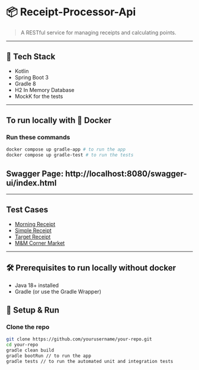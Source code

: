 # 📦 Receipt-Processor-Api

> A RESTful service for managing receipts and calculating points.

---

## 🚀 Tech Stack

- Kotlin
- Spring Boot 3
- Gradle 8
- H2 In Memory Database
- MockK for the tests

---

## To run locally with 🐳 Docker

### Run these commands

```bash
docker compose up gradle-app # to run the app
docker compose up gradle-test # to run the tests
```
Swagger Page: http://localhost:8080/swagger-ui/index.html
---
--- 

## Test Cases
- [Morning Receipt](./src/test/resources/json/morning_receipt.json)
- [Simple Receipt](./src/test/resources/json/simple_receipt.json)
- [Target Receipt](./src/test/resources/json/target_receipt.json)
- [M&M Corner Market](./src/test/resources/json/mm_corner_market_receipt.json)

---

## 🛠️ Prerequisites to  run locally without docker

- Java 18+ installed
- Gradle (or use the Gradle Wrapper)

## 🧰 Setup & Run

### Clone the repo

```bash
git clone https://github.com/yourusername/your-repo.git
cd your-repo
gradle clean build
gradle bootRun // to run the app 
gradle tests // to run the automated unit and integration tests

```

